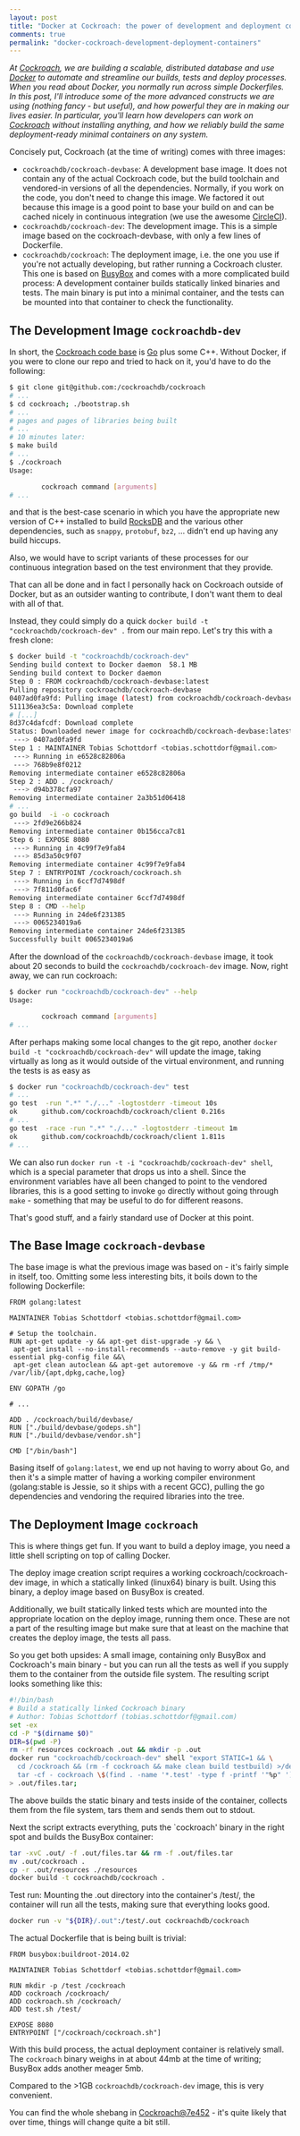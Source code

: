 ```yaml
---
layout: post
title: "Docker at Cockroach: the power of development and deployment containers"
comments: true
permalink: "docker-cockroach-development-deployment-containers"
---
```


*At [Cockroach](https://github.com/cockroachdb/cockroach), we are building a scalable, distributed database and use [Docker](http://docker.io) to automate and streamline our builds, tests and deploy processes.
When you read about Docker, you normally run across simple Dockerfiles. In this post, I'll introduce some of the more advanced constructs we are using (nothing fancy - but useful), and how powerful they are in making our lives easier. In particular, you'll learn how developers can work on [Cockroach](https://github.com/cockroachdb/cockroach) without installing anything, and how we reliably build the same deployment-ready minimal containers on any system.*

Concisely put, Cockroach (at the time of writing) comes with three images:

* `cockroachdb/cockroach-devbase`: A development base image.
  It does not contain any of the actual Cockroach code, but the build toolchain and vendored-in versions of all the dependencies. Normally, if you work on the code, you don't need to change this image. We factored it out because this image is a good point to base your build on and can be cached nicely in continuous integration (we use the awesome [CircleCI](http://circleci.com)).
* `cockroachdb/cockroach-dev`: The development image.
  This is a simple image based on the cockroach-devbase, with only a few lines of Dockerfile. 
* `cockroachdb/cockroach`: The deployment image, i.e. the one you use if you're
  not actually developing, but rather running a Cockroach cluster.
  This one is based on [BusyBox](http://www.busybox.net/) and comes with a more complicated build process:
A development container builds statically linked binaries and tests. The main binary is put into a minimal container, and the tests can be mounted into that container to check the functionality.

## The Development Image `cockroachdb-dev`

In short, the [Cockroach code base](https://github.com/cockroachdb/cockroach) is [Go](http://golang.org/) plus some C++. Without Docker, if you were to clone our repo and tried to hack on it, you'd have to do the following:

```bash
$ git clone git@github.com:/cockroachdb/cockroach
# ...
$ cd cockroach; ./bootstrap.sh
# ...
# pages and pages of libraries being built
# ...
# 10 minutes later:
$ make build
# ...
$ ./cockroach
Usage:

        cockroach command [arguments]
# ...
```

and that is the best-case scenario in which you have the appropriate new version of C++ installed to build [RocksDB](http://rocksdb.org) and the various other dependencies, such as `snappy`, `protobuf`, `bz2`, ... didn't end up having any build hiccups.

Also, we would have to script variants of these processes for our continuous integration based on the test environment that they provide.

That can all be done and in fact I personally hack on Cockroach outside of Docker, but as an outsider wanting to contribute, I don't want them to deal with all of that.

Instead, they could simply do a quick `docker build -t "cockroachdb/cockroach-dev" .` from our main repo. Let's try this with a fresh clone:

```bash
$ docker build -t "cockroachdb/cockroach-dev"
Sending build context to Docker daemon  58.1 MB
Sending build context to Docker daemon
Step 0 : FROM cockroachdb/cockroach-devbase:latest
Pulling repository cockroachdb/cockroach-devbase
0407ad0fa9fd: Pulling image (latest) from cockroachdb/cockroach-devbase, endpoint: https://registry-1.d0407ad0fa9fd: Download complete
511136ea3c5a: Download complete
# [...]
8d37c4dafcdf: Download complete
Status: Downloaded newer image for cockroachdb/cockroach-devbase:latest
 ---> 0407ad0fa9fd
Step 1 : MAINTAINER Tobias Schottdorf <tobias.schottdorf@gmail.com>
 ---> Running in e6528c82806a
 ---> 768b9e8f0212
Removing intermediate container e6528c82806a
Step 2 : ADD . /cockroach/
 ---> d94b378cfa97
Removing intermediate container 2a3b51d06418
# ...
go build  -i -o cockroach
 ---> 2fd9e266b824
Removing intermediate container 0b156cca7c81
Step 6 : EXPOSE 8080
 ---> Running in 4c99f7e9fa84
 ---> 85d3a50c9f07
Removing intermediate container 4c99f7e9fa84
Step 7 : ENTRYPOINT /cockroach/cockroach.sh
 ---> Running in 6ccf7d7498df
 ---> 7f811d0fac6f
Removing intermediate container 6ccf7d7498df
Step 8 : CMD --help
 ---> Running in 24de6f231385
 ---> 0065234019a6
Removing intermediate container 24de6f231385
Successfully built 0065234019a6
```

After the download of the `cockroachdb/cockroach-devbase` image, it took about 20 seconds to build the `cockroachdb/cockroach-dev` image. Now, right away, we can run cockroach:

```bash
$ docker run "cockroachdb/cockroach-dev" --help
Usage:

        cockroach command [arguments]
# ...
```

After perhaps making some local changes to the git repo, another `docker build -t "cockroachdb/cockroach-dev"` will update the image, taking virtually as long as it would outside of the virtual environment, and running the tests is as easy as

```bash
$ docker run "cockroachdb/cockroach-dev" test
# ...
go test  -run ".*" "./..." -logtostderr -timeout 10s
ok      github.com/cockroachdb/cockroach/client 0.216s
# ...
go test  -race -run ".*" "./..." -logtostderr -timeout 1m
ok      github.com/cockroachdb/cockroach/client 1.811s
# ...
```

We can also run `docker run -t -i "cockroachdb/cockroach-dev" shell`, which is a special parameter that drops us into a shell. Since the environment variables have all been changed to point to the vendored libraries, this is a good setting to invoke `go` directly without going through `make` - something that may be useful to do for different reasons.

That's good stuff, and a fairly standard use of Docker at this point.

## The Base Image `cockroach-devbase`

The base image is what the previous image was based on - it's fairly simple in itself, too. Omitting some less interesting bits, it boils down to the following Dockerfile:

```docker
FROM golang:latest

MAINTAINER Tobias Schottdorf <tobias.schottdorf@gmail.com>

# Setup the toolchain.
RUN apt-get update -y && apt-get dist-upgrade -y && \
 apt-get install --no-install-recommends --auto-remove -y git build-essential pkg-config file &&\
 apt-get clean autoclean && apt-get autoremove -y && rm -rf /tmp/* /var/lib/{apt,dpkg,cache,log}

ENV GOPATH /go

# ...

ADD . /cockroach/build/devbase/
RUN ["./build/devbase/godeps.sh"]
RUN ["./build/devbase/vendor.sh"]

CMD ["/bin/bash"]
```

Basing itself of `golang:latest`, we end up not having to worry about Go, and then it's a simple matter of having a working compiler environment (golang:stable is Jessie, so it ships with a recent GCC), pulling the go dependencies and vendoring the required libraries into the tree.

## The Deployment Image `cockroach`

This is where things get fun. If you want to build a deploy image, you need a little shell scripting on top of calling Docker.

The deploy image creation script requires a working cockroach/cockroach-dev image, in which a statically linked (linux64) binary is built. Using this binary, a deploy image based on BusyBox is created.

Additionally, we built statically linked tests which are mounted into the appropriate location on the deploy image, running them once. These are not a part of the resulting image but make sure that at least on the machine that creates the deploy image, the tests all pass.

So you get both upsides: A small image, containing only BusyBox and Cockroach's main binary - but you can run all the tests as well if you supply them to the container from the outside file system. The resulting script looks something like this:

```bash
#!/bin/bash
# Build a statically linked Cockroach binary
# Author: Tobias Schottdorf (tobias.schottdorf@gmail.com)
set -ex
cd -P "$(dirname $0)"
DIR=$(pwd -P)
rm -rf resources cockroach .out && mkdir -p .out
docker run "cockroachdb/cockroach-dev" shell "export STATIC=1 && \
  cd /cockroach && (rm -f cockroach && make clean build testbuild) >/dev/null 2>&1 && \
  tar -cf - cockroach \$(find . -name '*.test' -type f -printf '"%p" ') resources" \
> .out/files.tar;
```

The above builds the static binary and tests inside of the container, collects them
from the file system, tars them and sends them out to stdout.

Next the script extracts everything, puts the `cockroach' binary in the right spot and builds the BusyBox container:

```bash
tar -xvC .out/ -f .out/files.tar && rm -f .out/files.tar
mv .out/cockroach .
cp -r .out/resources ./resources
docker build -t cockroachdb/cockroach .
```

Test run: Mounting the .out directory into the container's /test/, the
container will run all the tests, making sure that everything looks good.

```bash
docker run -v "${DIR}/.out":/test/.out cockroachdb/cockroach
```

The actual Dockerfile that is being built is trivial:

```docker
FROM busybox:buildroot-2014.02

MAINTAINER Tobias Schottdorf <tobias.schottdorf@gmail.com>

RUN mkdir -p /test /cockroach
ADD cockroach /cockroach/
ADD cockroach.sh /cockroach/
ADD test.sh /test/

EXPOSE 8080
ENTRYPOINT ["/cockroach/cockroach.sh"]
```

With this build process, the actual deployment container is relatively small. The `cockroach` binary weighs in at about 44mb at the time of writing; BusyBox adds another meager 5mb.

Compared to the >1GB `cockroachdb/cockroach-dev` image, this is very convenient.

You can find the whole shebang in [Cockroach@7e452](https://github.com/cockroachdb/cockroach/tree/7e452c2a8a9537e4ba5906ccc8a54c50b06885fb) - it's quite likely that over time, things will change quite a bit still.
